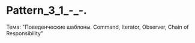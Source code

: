 # Pattern_3_1_-_-.
Тема: "Поведенческие шаблоны. Command, Iterator, Observer, Chain of Responsibility"
